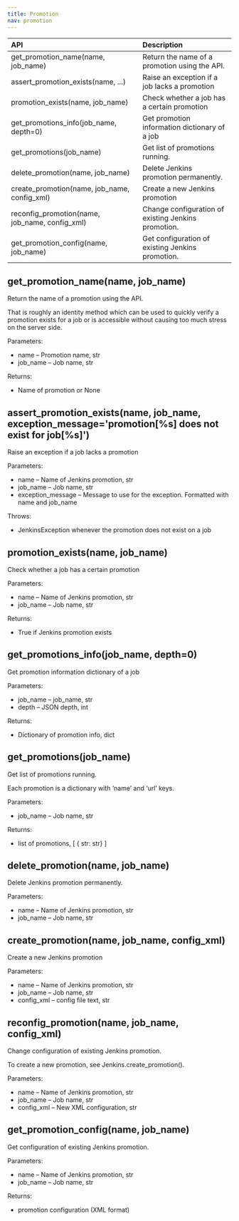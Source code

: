 ```yaml
---
title: Promotion
nav: promotion
---
```


|API|Description|
|:-----------|:------------------------|
|get_promotion_name(name, job_name)|Return the name of a promotion using the API.|
|assert_promotion_exists(name, ...)|Raise an exception if a job lacks a promotion|
|promotion_exists(name, job_name)|Check whether a job has a certain promotion|
|get_promotions_info(job_name, depth=0)|Get promotion information dictionary of a job|
|get_promotions(job_name)|Get list of promotions running.|
|delete_promotion(name, job_name)|Delete Jenkins promotion permanently.|
|create_promotion(name, job_name, config_xml)|Create a new Jenkins promotion|
|reconfig_promotion(name, job_name, config_xml)|Change configuration of existing Jenkins promotion.|
|get_promotion_config(name, job_name)|Get configuration of existing Jenkins promotion.|

## get_promotion_name(name, job_name)
Return the name of a promotion using the API.

That is roughly an identity method which can be used to quickly verify a promotion exists for a job or is accessible without causing too much stress on the server side.

Parameters:	
* name – Promotion name, str
* job_name – Job name, str

Returns:	
* Name of promotion or None

## assert_promotion_exists(name, job_name, exception_message='promotion[%s] does not exist for job[%s]')
Raise an exception if a job lacks a promotion

Parameters:	
* name – Name of Jenkins promotion, str
* job_name – Job name, str
* exception_message – Message to use for the exception. Formatted with name and job_name

Throws:	
* JenkinsException whenever the promotion does not exist on a job

## promotion_exists(name, job_name)
Check whether a job has a certain promotion

Parameters:	
* name – Name of Jenkins promotion, str
* job_name – Job name, str

Returns:	
* True if Jenkins promotion exists

## get_promotions_info(job_name, depth=0)
Get promotion information dictionary of a job

Parameters:	
* job_name – job_name, str
* depth – JSON depth, int

Returns:	
* Dictionary of promotion info, dict

## get_promotions(job_name)
Get list of promotions running.

Each promotion is a dictionary with ‘name’ and ‘url’ keys.

Parameters:
* job_name – Job name, str

Returns:
* list of promotions, [ { str: str} ]


## delete_promotion(name, job_name)
Delete Jenkins promotion permanently.

Parameters:	
* name – Name of Jenkins promotion, str
* job_name – Job name, str

## create_promotion(name, job_name, config_xml)
Create a new Jenkins promotion

Parameters:	
* name – Name of Jenkins promotion, str
* job_name – Job name, str
* config_xml – config file text, str

## reconfig_promotion(name, job_name, config_xml)
Change configuration of existing Jenkins promotion.

To create a new promotion, see Jenkins.create_promotion().

Parameters:	
* name – Name of Jenkins promotion, str
* job_name – Job name, str
* config_xml – New XML configuration, str

## get_promotion_config(name, job_name)
Get configuration of existing Jenkins promotion.

Parameters:	
* name – Name of Jenkins promotion, str
* job_name – Job name, str

Returns:	
* promotion configuration (XML format)

